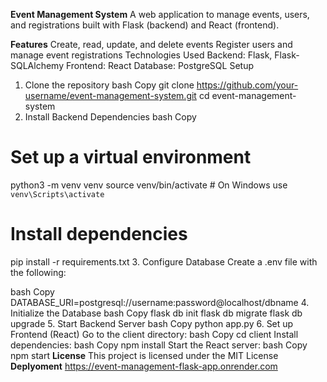 **Event Management System**
A web application to manage events, users, and registrations built with Flask (backend) and React (frontend).

**Features**
Create, read, update, and delete events
Register users and manage event registrations
Technologies Used
Backend: Flask, Flask-SQLAlchemy
Frontend: React
Database: PostgreSQL
Setup
1. Clone the repository
bash
Copy
git clone https://github.com/your-username/event-management-system.git
cd event-management-system
2. Install Backend Dependencies
bash
Copy
# Set up a virtual environment
python3 -m venv venv
source venv/bin/activate  # On Windows use `venv\Scripts\activate`

# Install dependencies
pip install -r requirements.txt
3. Configure Database
Create a .env file with the following:

bash
Copy
DATABASE_URI=postgresql://username:password@localhost/dbname
4. Initialize the Database
bash
Copy
flask db init
flask db migrate
flask db upgrade
5. Start Backend Server
bash
Copy
python app.py
6. Set up Frontend (React)
Go to the client directory:
bash
Copy
cd client
Install dependencies:
bash
Copy
npm install
Start the React server:
bash
Copy
npm start
**License**
This project is licensed under the MIT License
**Deplyoment**
https://event-management-flask-app.onrender.com